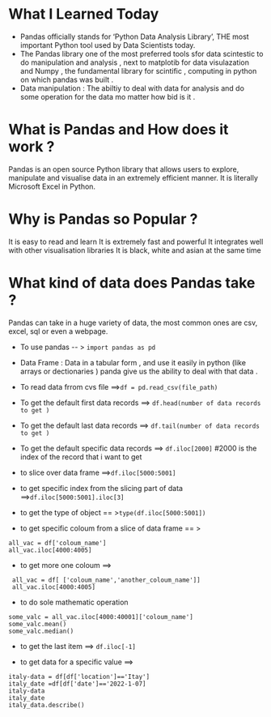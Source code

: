 # What I Learned Today
- Pandas officially stands for ‘Python Data Analysis Library’, THE most important Python tool used by Data Scientists today.
- The Pandas library one of the most preferred tools sfor data scintestic to do manipulation and analysis , next to matplotib for data visulazation and Numpy , the fundamental library for scintific , computing in python on which pandas was built .
- Data manipulation : The abiltiy to deal with data for analysis and  do some operation for the data mo matter how bid is it .

# What is Pandas and How does it work ?

Pandas is an open source Python library that allows users to explore, manipulate and visualise data in an extremely efficient manner. It is literally Microsoft Excel in Python.

# Why is Pandas so Popular ?
It is easy to read and learn
It is extremely fast and powerful
It integrates well with other visualisation libraries
It is black, white and asian at the same time

# What kind of data does Pandas take ?
Pandas can take in a huge variety of data, the most common ones are csv, excel, sql or even a webpage.

- To use pandas  -- > ` import pandas as pd `

- Data Frame : Data in a tabular form , and use it easily in python (like arrays or dectionaries )  panda give us the ability to deal with that data .

- To read data frrom cvs  file  ==>`df = pd.read_csv(file_path)`
- To get the default first data records  ==> `df.head(number of data records to get )`
- To get the default last data records  ==> `df.tail(number of data records to get )`
- To get the default specific data records ==> `df.iloc[2000]`  #2000 is the index of the record that i want to get 
- to slice over data frame ==>`df.iloc[5000:5001]`
- to get specific index from the slicing part of data ==>`df.iloc[5000:5001].iloc[3]`
- to get the type of object == >`type(df.iloc[5000:5001])`
- to get specific coloum from a slice of data frame == > 
 ```  
 all_vac = df['coloum_name']
 all_vac.iloc[4000:4005]
 ```

 - to get more one coloum ==>

```  
 all_vac = df[ ['coloum_name','another_coloum_name']]
 all_vac.iloc[4000:4005]
 ```

- to do sole mathematic operation 
```
some_valc = all_vac.iloc[4000:40001]['coloum_name']
some_valc.mean()
some_valc.median()
```
- to get the last item ==>   `df.iloc[-1]`

- to get data for a specific value ==>  
```
italy-data = df[df['location']=='Itay']
italy_date =df[df['date']=='2022-1-07]
italy-data
italy_date 
italy_data.describe()
```
















